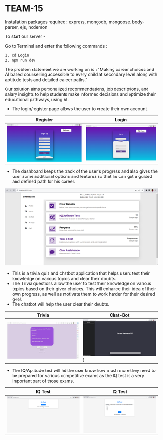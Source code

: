 <h1>TEAM-15</h1>

Installation packages required : express, mongodb, mongoose, body-parser, ejs, nodemon

To start our server -

Go to Terminal and enter the following commands :

```
1. cd Login
2. npm run dev
```

The problem statement we are working on is : "Making career choices and AI based counselling accessible to every child at secondary level along with aptitude tests and detailed career paths."

Our solution aims personalized recommendations, job descriptions, and salary insights to help students make informed decisions and optimize their educational pathways, using AI.

* The login/register page allows the user to create their own account. 

| Register | Login |
|---|---|
| ![register](img/signup.png) | ![login](img/login.png) |

* The dashboard keeps the track of the user's progress and also gives the user some additional options and features so that he can get a guided and defined path for his career.
  
![dashboard](img/dashboard.png)

* This is a trivia quiz and chatbot application that helps users test their knowledge on various topics and clear their doubts.
* The Trivia questions allow the user to test their knowledge on various topics based on their given choices. This will enhance their idea of their own progress, as well as motivate them to work harder for their desired goal.
* The chatbot will help the user clear their doubts.

| Trivia | Chat-Bot |
|---|---|
| ![trivia](img/trivia.jpeg) | ![chatbot](img/chatbot.png)) |

* The IQ/Aptitude test will let the user know how much more they need to be prepared for various competitive exams as the IQ test is a very important part of those exams.

| IQ Test | IQ Test |
|---|---|
| ![register](img/iqtest1.png) |![register](img/iqtest2.png)|





